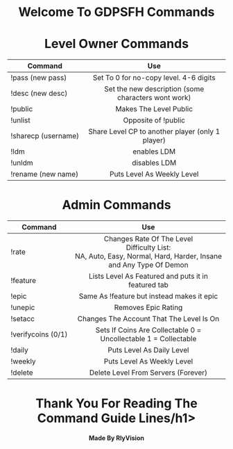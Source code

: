 <div align="center">
<h1 style="text-align: center">Welcome To GDPSFH Commands</h1>

<h1 style="text-align: center">Level Owner Commands</h1>



| Command | Use |
|----------|:-------------------------------------------------------------------------------------------------------------:|
| !pass (new pass) | Set To 0 for no-copy level. 4-6 digits |
| !desc (new desc)| Set the new description (some characters wont work)                                                           |
| !public    | Makes The Level Public                                                                    |
| !unlist  | Opposite of !public    
| !sharecp (username)| Share Level CP to another player (only 1 player)                                                                                          |
| !ldm | enables LDM
| !unldm| disables LDM
| !rename (new name)| Puts Level As Weekly Level  




<h1 style="text-align: center">Admin Commands</h1>

| Command | Use |
|----------|:-------------------------------------------------------------------------------------------------------------:|
| !rate    | Changes Rate Of The Level <br> Difficulty List: <br> NA, Auto, Easy, Normal, Hard, Harder, Insane and Any Type Of Demon |
| !feature | Lists Level As Featured and puts it in featured tab                                                           |
| !epic    | Same As !feature but instead makes it epic                                                                    |
| !unepic  | Removes Epic Rating     
| !setacc  | Changes The Account That The Level Is On                |
| !verifycoins (0/1)| Sets If Coins Are Collectable 0 = Uncollectable 1 = Collectable
| !daily| Puts Level As Daily Level
| !weekly| Puts Level As Weekly Level
| !delete| Delete Level From Servers (Forever)|
<h1 style="text-align: center">Thank You For Reading The Command Guide Lines/h1>
<h4 style="text-align: center">Made By RlyVision</h4>
</div>

